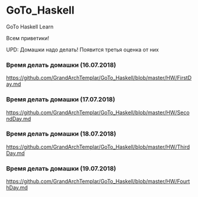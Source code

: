 # GoTo_Haskell
GoTo Haskell Learn

Всем приветики! 

UPD: Домашки надо делать!
Появится третья оценка от них

### Время делать домашки (16.07.2018)
https://github.com/GrandArchTemplar/GoTo_Haskell/blob/master/HW/FirstDay.md
### Время делать домашки (17.07.2018)
https://github.com/GrandArchTemplar/GoTo_Haskell/blob/master/HW/SecondDay.md
### Время делать домашки (18.07.2018)
https://github.com/GrandArchTemplar/GoTo_Haskell/blob/master/HW/ThirdDay.md
### Время делать домашки (19.07.2018)
https://github.com/GrandArchTemplar/GoTo_Haskell/blob/master/HW/FourthDay.md

